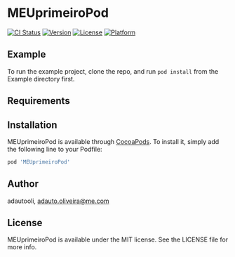 # MEUprimeiroPod

[![CI Status](https://img.shields.io/travis/adautooli/MEUprimeiroPod.svg?style=flat)](https://travis-ci.org/adautooli/MEUprimeiroPod)
[![Version](https://img.shields.io/cocoapods/v/MEUprimeiroPod.svg?style=flat)](https://cocoapods.org/pods/MEUprimeiroPod)
[![License](https://img.shields.io/cocoapods/l/MEUprimeiroPod.svg?style=flat)](https://cocoapods.org/pods/MEUprimeiroPod)
[![Platform](https://img.shields.io/cocoapods/p/MEUprimeiroPod.svg?style=flat)](https://cocoapods.org/pods/MEUprimeiroPod)

## Example

To run the example project, clone the repo, and run `pod install` from the Example directory first.

## Requirements

## Installation

MEUprimeiroPod is available through [CocoaPods](https://cocoapods.org). To install
it, simply add the following line to your Podfile:

```ruby
pod 'MEUprimeiroPod'
```

## Author

adautooli, adauto.oliveira@me.com

## License

MEUprimeiroPod is available under the MIT license. See the LICENSE file for more info.
